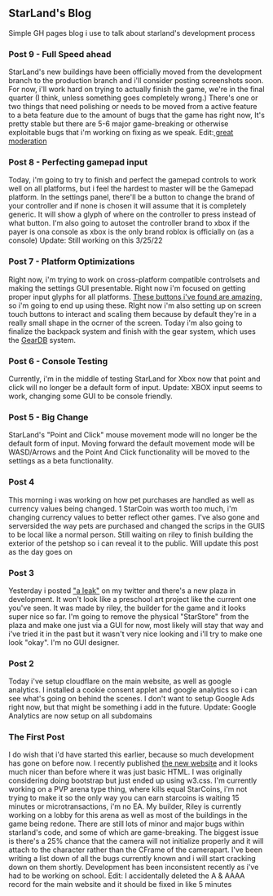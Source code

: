 ## StarLand's Blog
Simple GH pages blog i use to talk about starland's development process

### Post 9 - Full Speed ahead
StarLand's new buildings have been officially moved from the development branch to the production branch and i'll consider posting screenshots soon. For now, i'll work hard on trying to actually finish the game, we're in the final quarter (I think, unless something goes completely wrong.) There's one or two things that need polishing or needs to be moved from a active feature to a beta feature due to the amount of bugs that the game has right now, It's pretty stable but there are 5-6 major game-breaking or otherwise exploitable bugs that i'm working on fixing as we speak.
Edit:[ great moderation](https://twitter.com/qfoxbRBLX/status/1508831251200983044)

### Post 8 - Perfecting gamepad input
Today, i'm going to try to finish and perfect the gamepad controls to work well on all platforms, but i feel the hardest to master will be the Gamepad platform. In the settings panel, there'll be a button to change the brand of your controller and if none is chosen it will assume that it is completely generic. It will show a glyph of where on the controller to press instead of what button. I'm also going to autoset the controller brand to xbox if the payer is ona  console as xbox is the only brand roblox is officially on (as a console) Update: Still working on this 3/25/22

### Post 7 - Platform Optimizations
Right now, i'm trying to work on cross-platform compatible controlsets and making the settings GUI presentable. Right now i'm focused on getting proper input glyphs for all platforms. [These buttons i've found are amazing,](https://thoseawesomeguys.com/prompts/) so i'm going to end up using these. RIght now i'm also setting up on screen touch buttons to interact and scaling them because by default they're in a really small shape in the ocrner of the screen. Today i'm also going to finalize the backpack system and finish with the gear system, which uses the [GearDB](https://github.com/StarLandRBLX/GearDB) system. 
### Post 6 - Console Testing
Currently, i'm in the middle of testing StarLand for Xbox now that point and click will no longer be a default form of input. Update: XBOX input seems to work, changing some GUI to be console friendly.

### Post 5 - Big Change
StarLand's "Point and Click" mouse movement mode will no longer be the default form of input. Moving forward the default movement mode will be WASD/Arrows and the Point And Click functionality will be moved to the settings as a beta functionality.

### Post 4
This morning i was working on how pet purchases are handled as well as currency values being changed. 1 StarCoin was worth too much, i'm changing currency values to better reflect other games. I've also gone and serversided the way pets are purchased and changed the scrips in the GUIS to be local like a normal person. Still waiting on riley to finish building the exterior of the petshop so i can reveal it to the public. Will update this post as the day goes on

### Post 3 
Yesterday i posted ["a leak"](https://blog.playstar.land/images/FN2x0KOWUAYfJ9k.png) on my twitter and there's a new plaza in development. It won't look like a preschool art project like the current one you've seen. It was made by riley, the builder for the game and it looks super nice so far. I'm going to remove the physical "StarStore" from the plaza and make one just via a GUI for now, most likely will stay that way and i've tried it in the past but it wasn't very nice looking and i'll try to make one look "okay". I'm no GUI designer.

### Post 2
Today i've setup cloudflare on the main website, as well as google analytics. I installed a cookie consent applet and google analytics so i can see what's going on behind the scenes. I don't want to setup Google Ads right now, but that might be something i add in the future.
Update: Google Analytics are now setup on all subdomains

### The First Post
I do wish that i'd have started this earlier, because so much development has gone on before now.
I recently published [the new website](https://playstar.land) and it looks much nicer than before where it was just basic HTML.
I was originally considering doing bootstrap but just ended up using w3.css. I'm currently working on a PVP arena type thing, where kills equal StarCoins, i'm not trying to make it so the only way you can earn starcoins is waiting 15 minutes or microtransactions, i'm no EA.
My builder, Riley is currently working on a lobby for this arena as well as most of the buildings in the game being redone. 
There are still lots of minor and major bugs within starland's code, and some of which are game-breaking. 
The biggest issue is there's a 25% chance that the camera will not initialize properly and it will attach to the character rather than the CFrame of the camerapart.
I've been writing a list down of all the bugs currently known and i will start cracking down on them shortly. 
Development has been inconsistent recently as i've had to be working on school.
Edit: I accidentally deleted the A & AAAA record for the main website and it should be fixed in like 5 minutes
## 
